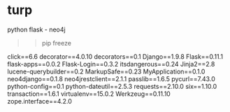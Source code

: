 # turp
python flask - neo4j 

>> pip freeze
  
  click==6.6
  decorator==4.0.10
  decorators==0.1
  Django==1.9.8
  Flask==0.11.1
  flask-apps==0.0.2
  Flask-Login==0.3.2
  itsdangerous==0.24
  Jinja2==2.8
  lucene-querybuilder==0.2
  MarkupSafe==0.23
  MyApplication==0.1.0
  neo4django==0.1.8
  neo4jrestclient==2.1.1
  passlib==1.6.5
  pycurl==7.43.0
  python-config==0.1
  python-dateutil==2.5.3
  requests==2.10.0
  six==1.10.0
  transaction==1.6.1
  virtualenv==15.0.2
  Werkzeug==0.11.10
  zope.interface==4.2.0
